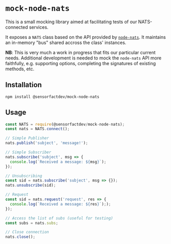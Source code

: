 # `mock-node-nats`

This is a small mocking library aimed at facilitating tests of our NATS-connected services.

It exposes a `NATS` class based on the API provided by [`node-nats`](https://github.com/nats-io/node-nats). It maintains an in-memory "bus" shared accross the class' instances.

**NB**: This is very much a work in progress that fits our particular current needs. Additional development is needed to mock the `node-nats` API more faithfully, e.g. supporting options, completing the signatures of existing methods, etc.


## Installation

```
npm install @sensorfactdev/mock-node-nats
```

## Usage

```js
const NATS = require(@sensorfactdev/mock-node-nats);
const nats = NATS.connect();

// Simple Publisher
nats.publish('subject', 'message!');

// Simple Subscriber
nats.subscribe('subject', msg => {
  console.log(`Received a message: ${msg}`);
});

// Unsubscribing
const sid = nats.subscribe('subject', msg => {});
nats.unsubscribe(sid);

// Request
const sid = nats.request('request', res => {
  console.log(`Received a message: ${res}`););
});

// Access the list of subs (useful for testing)
const subs = nats.subs;

// Close connection
nats.close();

```
